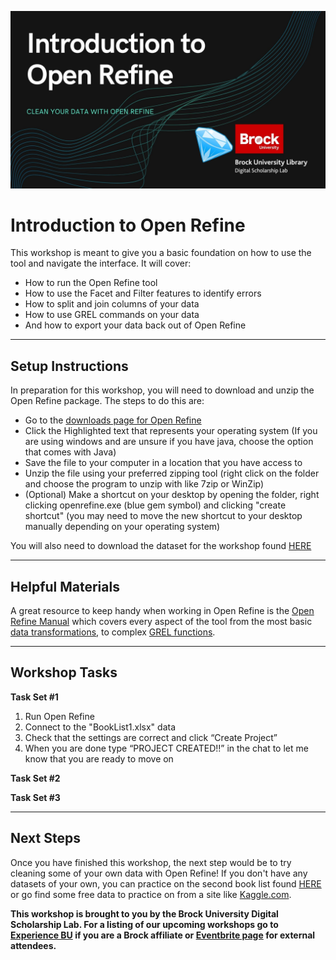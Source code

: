 ![Tool Logo](Intro-Open-Refine.jpg)


# Introduction to Open Refine
This workshop is meant to give you a basic foundation on how to use the tool and navigate the interface.  It will cover:
- How to run the Open Refine tool
- How to use the Facet and Filter features to identify errors
- How to split and join columns of your data
- How to use GREL commands on your data
- And how to export your data back out of Open Refine
----
## Setup Instructions
In preparation for this workshop, you will need to download and unzip the Open Refine package. The steps to do this are:
- Go to the [downloads page for Open Refine](https://openrefine.org/download.html)
- Click the Highlighted text that represents your operating system (If you are using windows and are unsure if you have java, choose the option that comes with Java)
- Save the file to your computer in a location that you have access to
- Unzip the file using your preferred zipping tool (right click on the folder and choose the program to unzip with like 7zip or WinZip)
- (Optional) Make a shortcut on your desktop by opening the folder, right clicking openrefine.exe (blue gem symbol) and clicking "create shortcut" (you may need to move the new shortcut to your desktop manually depending on your operating system)

You will also need to download the dataset for the workshop found [HERE](https://github.com/BrockDSL/Introduction-to-Open-Refine/blob/master/Booklist1.xlsx)

----
## Helpful Materials
A great resource to keep handy when working in Open Refine is the [Open Refine Manual](https://docs.openrefine.org/) which covers every aspect of the tool from the most basic [data transformations](https://docs.openrefine.org/manual/transforming), to complex [GREL functions](https://docs.openrefine.org/manual/grelfunctions).


----
## Workshop Tasks

**Task Set #1**  
1. Run Open Refine  
2. Connect to the "BookList1.xlsx" data  
3. Check that the settings are correct and click “Create Project”  
4. When you are done type “PROJECT CREATED!!” in the chat to let me know that you are ready to move on  

  
**Task Set #2**  


  
**Task Set #3**  




----
## Next Steps
Once you have finished this workshop, the next step would be to try cleaning some of your own data with Open Refine!  If you don't have any datasets of your own, you can practice on the second book list found [HERE]() or go find some free data to practice on from a site like [Kaggle.com](https://www.kaggle.com/).
 
 
 

  
**This workshop is brought to you by the Brock University Digital Scholarship Lab.  For a listing of our upcoming workshops go to [Experience BU](https://experiencebu.brocku.ca/organization/dsl) if you are a Brock affiliate or [Eventbrite page](https://www.eventbrite.ca/o/brock-university-digital-scholarship-lab-21661627350) for external attendees.**

